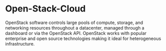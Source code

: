 # Open-Stack-Cloud
OpenStack software controls large pools of compute, storage, and networking resources throughout a datacenter, managed through a dashboard or via the OpenStack API. OpenStack works with popular enterprise and open source technologies making it ideal for heterogeneous infrastructure.
